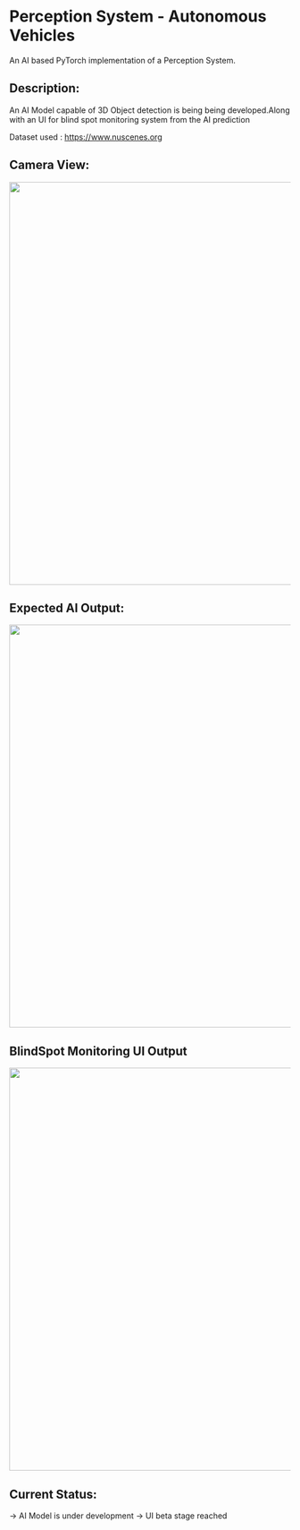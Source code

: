 # Perception System - Autonomous Vehicles
An AI based PyTorch implementation of a Perception System.


## Description:
An AI Model capable of 3D Object detection is being being developed.Along with an UI for blind spot monitoring system from the AI prediction

Dataset used : https://www.nuscenes.org

## Camera View:
<p align="center"><img src="AI/assets/surrounding.png" width="720"\></p>

## Expected AI Output:
<p align="center"><img src="AI/assets/output.png" width="720"\></p>

## BlindSpot Monitoring UI Output
<p align="center"><img src="AI/assets/combined.gif" width="720"\></p>

## Current Status:
 -> AI Model is under development
 -> UI beta stage reached
